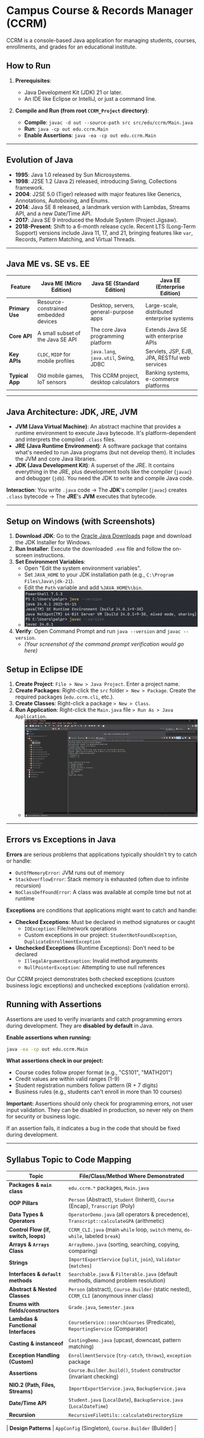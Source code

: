 # Campus Course & Records Manager (CCRM)

CCRM is a console-based Java application for managing students, courses, enrollments, and grades for an educational institute.

## How to Run

1.  **Prerequisites**:
    * Java Development Kit (JDK) 21 or later.
    * An IDE like Eclipse or IntelliJ, or just a command line.

2.  **Compile and Run (from root `CCRM_Project` directory)**:
    * **Compile**: `javac -d out --source-path src src/edu/ccrm/Main.java`
    * **Run**: `java -cp out edu.ccrm.Main`
    * **Enable Assertions**: `java -ea -cp out edu.ccrm.Main`

---

## Evolution of Java

* **1995**: Java 1.0 released by Sun Microsystems.
* **1998**: J2SE 1.2 (Java 2) released, introducing Swing, Collections framework.
* **2004**: J2SE 5.0 (Tiger) released with major features like Generics, Annotations, Autoboxing, and Enums.
* **2014**: Java SE 8 released, a landmark version with Lambdas, Streams API, and a new Date/Time API.
* **2017**: Java SE 9 introduced the Module System (Project Jigsaw).
* **2018-Present**: Shift to a 6-month release cycle. Recent LTS (Long-Term Support) versions include Java 11, 17, and 21, bringing features like `var`, Records, Pattern Matching, and Virtual Threads.

---

## Java ME vs. SE vs. EE

| Feature          | Java ME (Micro Edition)                | Java SE (Standard Edition)              | Java EE (Enterprise Edition)                  |
| ---------------- | -------------------------------------- | --------------------------------------- | --------------------------------------------- |
| **Primary Use** | Resource-constrained embedded devices  | Desktop, servers, general-purpose apps  | Large-scale, distributed enterprise systems   |
| **Core API** | A small subset of the Java SE API      | The core Java programming platform      | Extends Java SE with enterprise APIs          |
| **Key APIs** | `CLDC`, `MIDP` for mobile profiles     | `java.lang`, `java.util`, Swing, JDBC    | Servlets, JSP, EJB, JPA, RESTful web services |
| **Typical App** | Old mobile games, IoT sensors          | This CCRM project, desktop calculators  | Banking systems, e-commerce platforms         |

---

## Java Architecture: JDK, JRE, JVM

* **JVM (Java Virtual Machine)**: An abstract machine that provides a runtime environment to execute Java bytecode. It's platform-dependent and interprets the compiled `.class` files.
* **JRE (Java Runtime Environment)**: A software package that contains what's needed to run Java programs (but not develop them). It includes the JVM and core Java libraries.
* **JDK (Java Development Kit)**: A superset of the JRE. It contains everything in the JRE, plus development tools like the compiler (`javac`) and debugger (`jdb`). You need the JDK to write and compile Java code.

**Interaction**: You write `.java` code -> The **JDK**'s compiler (`javac`) creates `.class` bytecode -> The **JRE**'s **JVM** executes that bytecode.



---

## Setup on Windows (with Screenshots)

1.  **Download JDK**: Go to the [Oracle Java Downloads](https://www.oracle.com/java/technologies/downloads/) page and download the JDK Installer for Windows.
2.  **Run Installer**: Execute the downloaded `.exe` file and follow the on-screen instructions.
3.  **Set Environment Variables**:
    * Open "Edit the system environment variables".
    * Set `JAVA_HOME` to your JDK installation path (e.g., `C:\Program Files\Java\jdk-21`).
    * Edit the `Path` variable and add `%JAVA_HOME%\bin`.
    * *![Loading !](screenshots/1.png)*
4.  **Verify**: Open Command Prompt and run `java --version` and `javac --version`.
    * *(Your screenshot of the command prompt verification would go here)*

## Setup in Eclipse IDE

1.  **Create Project**: `File > New > Java Project`. Enter a project name.
2.  **Create Packages**: Right-click the `src` folder `> New > Package`. Create the required packages (`edu.ccrm.cli`, etc.).
3.  **Create Classes**: Right-click a package `> New > Class`.
4.  **Run Application**: Right-click the `Main.java` file `> Run As > Java Application`.
    * *![Loading !](screenshots/4.png)*

---

## Errors vs Exceptions in Java

**Errors** are serious problems that applications typically shouldn't try to catch or handle:
- `OutOfMemoryError`: JVM runs out of memory
- `StackOverflowError`: Stack memory is exhausted (often due to infinite recursion)
- `NoClassDefFoundError`: A class was available at compile time but not at runtime

**Exceptions** are conditions that applications might want to catch and handle:
- **Checked Exceptions**: Must be declared in method signatures or caught
  - `IOException`: File/network operations
  - Custom exceptions in our project: `StudentNotFoundException`, `DuplicateEnrollmentException`
- **Unchecked Exceptions** (Runtime Exceptions): Don't need to be declared
  - `IllegalArgumentException`: Invalid method arguments
  - `NullPointerException`: Attempting to use null references

Our CCRM project demonstrates both checked exceptions (custom business logic exceptions) and unchecked exceptions (validation errors).

## Running with Assertions

Assertions are used to verify invariants and catch programming errors during development. They are **disabled by default** in Java.

**Enable assertions when running:**
```bash
java -ea -cp out edu.ccrm.Main
```

**What assertions check in our project:**
- Course codes follow proper format (e.g., "CS101", "MATH201")
- Credit values are within valid ranges (1-9)
- Student registration numbers follow pattern (R + 7 digits)
- Business rules (e.g., students can't enroll in more than 10 courses)

**Important:** Assertions should only check for programming errors, not user input validation. They can be disabled in production, so never rely on them for security or business logic.

If an assertion fails, it indicates a bug in the code that should be fixed during development.

---

## Syllabus Topic to Code Mapping

| Topic                            | File/Class/Method Where Demonstrated                            |
| -------------------------------- | --------------------------------------------------------------- |
| **Packages & `main` class** | `edu.ccrm.*` packages, `Main.java`                              |
| **OOP Pillars** | `Person` (Abstract), `Student` (Inherit), `Course` (Encap), `Transcript` (Poly) |
| **Data Types & Operators** | `OperatorDemo.java` (all operators & precedence), `Transcript::calculateGPA` (arithmetic) |
| **Control Flow (if, switch, loops)** | `CCRM_CLI.java` (main `while` loop, `switch` menu, `do-while`, labeled `break`) |
| **Arrays & `Arrays` Class** | `ArrayDemo.java` (sorting, searching, copying, comparing) |
| **Strings** | `ImportExportService` (`split`, `join`), `Validator` (`matches`) |
| **Interfaces & `default` methods** | `Searchable.java` & `Filterable.java` (default methods, diamond problem resolution) |
| **Abstract & Nested Classes** | `Person` (abstract), `Course.Builder` (static nested), `CCRM_CLI` (anonymous inner class) |
| **Enums with fields/constructors** | `Grade.java`, `Semester.java`                                   |
| **Lambdas & Functional Interfaces**| `CourseService::searchCourses` (Predicate), `ReportingService` (Comparator) |
| **Casting & instanceof** | `CastingDemo.java` (upcast, downcast, pattern matching) |
| **Exception Handling (Custom)** | `EnrollmentService` (`try-catch`, `throws`), `exception` package |
| **Assertions** | `Course.Builder.build()`, `Student` constructor (invariant checking) |
| **NIO.2 (Path, Files, Streams)** | `ImportExportService.java`, `BackupService.java`                |
| **Date/Time API** | `Student.java` (`LocalDate`), `BackupService.java` (`LocalDateTime`) |
| **Recursion** | `RecursiveFileUtils::calculateDirectorySize`                    |

| **Design Patterns** | `AppConfig` (Singleton), `Course.Builder` (Builder)             |

